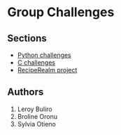 # Group Challenges
## Sections
* [Python challenges](./python)
* [C challenges](./c)
* [RecipeRealm project](./RecipeRealm)

## Authors
1. Leroy Buliro
2. Broline Oronu
3. Sylvia Otieno
